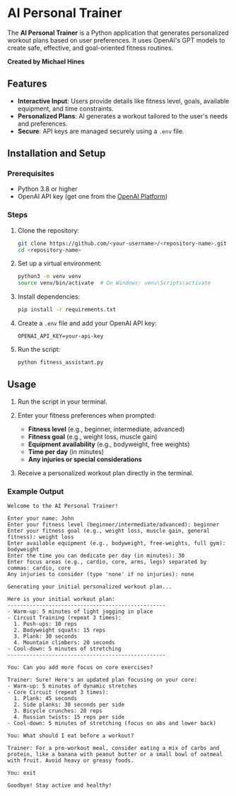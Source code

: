 # AI Personal Trainer

The **AI Personal Trainer** is a Python application that generates personalized workout plans based on user preferences. It uses OpenAI's GPT models to create safe, effective, and goal-oriented fitness routines.

**Created by Michael Hines**

## Features

- **Interactive Input**: Users provide details like fitness level, goals, available equipment, and time constraints.
- **Personalized Plans**: AI generates a workout tailored to the user's needs and preferences.
- **Secure**: API keys are managed securely using a `.env` file.

## Installation and Setup

### Prerequisites

- Python 3.8 or higher
- OpenAI API key (get one from the [OpenAI Platform](https://platform.openai.com/))

### Steps

1. Clone the repository:
    ```bash
    git clone https://github.com/<your-username>/<repository-name>.git
    cd <repository-name>
    ```

2. Set up a virtual environment:
    ```bash
    python3 -m venv venv
    source venv/bin/activate  # On Windows: venv\Scripts\activate
    ```

3. Install dependencies:
    ```bash
    pip install -r requirements.txt
    ```

4. Create a `.env` file and add your OpenAI API key:
    ```plaintext
    OPENAI_API_KEY=your-api-key
    ```

5. Run the script:
    ```bash
    python fitness_assistant.py
    ```

## Usage

1. Run the script in your terminal.
2. Enter your fitness preferences when prompted:
    - **Fitness level** (e.g., beginner, intermediate, advanced)
    - **Fitness goal** (e.g., weight loss, muscle gain)
    - **Equipment availability** (e.g., bodyweight, free weights)
    - **Time per day** (in minutes)
    - **Any injuries or special considerations**

3. Receive a personalized workout plan directly in the terminal.

### Example Output

```plaintext
Welcome to the AI Personal Trainer!

Enter your name: John
Enter your fitness level (beginner/intermediate/advanced): beginner
Enter your fitness goal (e.g., weight loss, muscle gain, general fitness): weight loss
Enter available equipment (e.g., bodyweight, free-weights, full gym): bodyweight
Enter the time you can dedicate per day (in minutes): 30
Enter focus areas (e.g., cardio, core, arms, legs) separated by commas: cardio, core
Any injuries to consider (type 'none' if no injuries): none

Generating your initial personalized workout plan...

Here is your initial workout plan:
--------------------------------------------------
- Warm-up: 5 minutes of light jogging in place
- Circuit Training (repeat 3 times):
  1. Push-ups: 10 reps
  2. Bodyweight squats: 15 reps
  3. Plank: 30 seconds
  4. Mountain climbers: 20 seconds
- Cool-down: 5 minutes of stretching
--------------------------------------------------

You: Can you add more focus on core exercises?

Trainer: Sure! Here's an updated plan focusing on your core:
- Warm-up: 5 minutes of dynamic stretches
- Core Circuit (repeat 3 times):
  1. Plank: 45 seconds
  2. Side planks: 30 seconds per side
  3. Bicycle crunches: 20 reps
  4. Russian twists: 15 reps per side
- Cool-down: 5 minutes of stretching (focus on abs and lower back)

You: What should I eat before a workout?

Trainer: For a pre-workout meal, consider eating a mix of carbs and protein, like a banana with peanut butter or a small bowl of oatmeal with fruit. Avoid heavy or greasy foods.

You: exit

Goodbye! Stay active and healthy!

